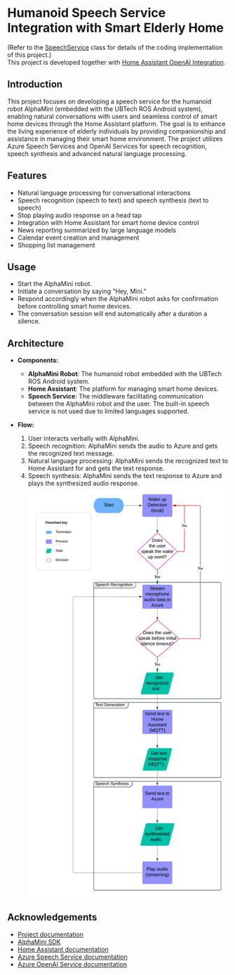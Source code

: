 # Humanoid Speech Service Integration with Smart Elderly Home
(Refer to the [SpeechService](speechFrameworkDemo/src/main/java/com/ubtrobot/mini/speech/framework/demo/SpeechService.java) 
class for details of the coding implementation of this project.)<br>
This project is developed together with [Home Assistant OpenAI Integration](https://github.com/IsaacLam609/Home-Assistant-OpenAI-Integration/blob/main/README.md).
## Introduction
This project focuses on developing a speech service for the humanoid robot AlphaMini (embedded with the UBTech ROS Android system), 
enabling natural conversations with users and seamless control of smart home devices through the Home Assistant platform. 
The goal is to enhance the living experience of elderly individuals by providing companionship and assistance in managing their smart home environment.
The project utilizes Azure Speech Services and OpenAI Services for speech recognition, speech synthesis and advanced natural language processing.

## Features
- Natural language processing for conversational interactions
- Speech recognition (speech to text) and speech synthesis (text to speech)
- Stop playing audio response on a head tap
- Integration with Home Assistant for smart home device control
- News reporting summarized by large language models
- Calendar event creation and management
- Shopping list management

## Usage
- Start the AlphaMini robot.
- Initiate a conversation by saying "Hey, Mini."
- Respond accordingly when the AlphaMini robot asks for confirmation before controlling smart home devices.
- The conversation session will end automatically after a duration a silence.

## Architecture
- **Components:**
  - **AlphaMini Robot**: The humanoid robot embedded with the UBTech ROS Android system.
  - **Home Assistant**: The platform for managing smart home devices.
  - **Speech Service**: The middleware facilitating communication between the AlphaMini robot and the user. 
    The built-in speech service is not used due to limited languages supported.

- **Flow:**
  1. User interacts verbally with AlphaMini.
  2. Speech recognition: AlphaMini sends the audio to Azure and gets the recognized text message.
  3. Natural language processing: AlphaMini sends the recognized text to Home Assistant for and gets the text response.
  4. Speech synthesis: AlphaMini sends the text response to Azure and plays the synthesized audio response.
  ![Flowchart](AlphaMini%20Flowchart.png)

## Acknowledgements
- [Project documentation](https://isaaclam609.github.io/GenAI-Humanoid-With-Smart-Home/)
- [AlphaMini SDK](https://docs.ubtrobot.com/alphamini/#/en-us/)
- [Home Assistant documentation](https://www.home-assistant.io/docs/)
- [Azure Speech Service documentation](https://learn.microsoft.com/en-us/azure/ai-services/speech-service/)
- [Azure OpenAI Service documentation](https://learn.microsoft.com/en-us/azure/ai-services/openai/)